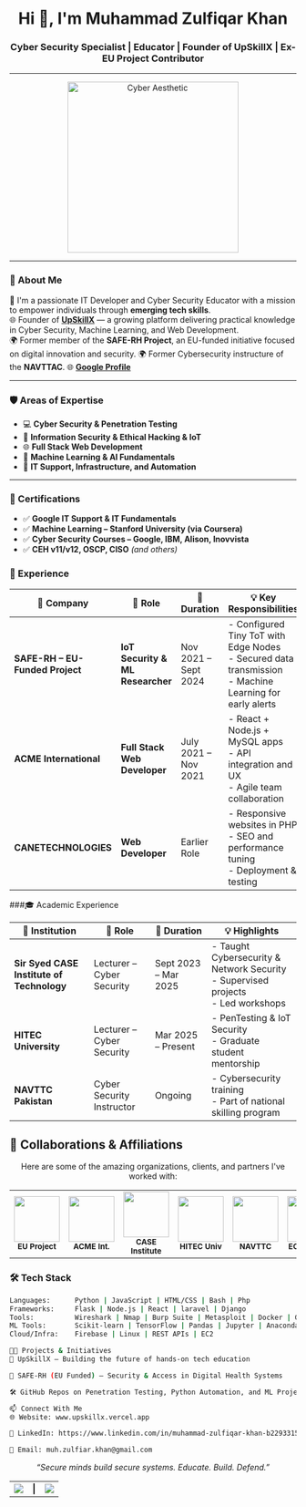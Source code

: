 <h1 align="center">Hi 👋, I'm Muhammad Zulfiqar Khan</h1>
<h3 align="center">Cyber Security Specialist | Educator | Founder of UpSkillX | Ex-EU Project Contributor</h3>

---

<p align="center">
  <img src="https://i.pinimg.com/originals/cd/19/aa/cd19aa1e727d79be52ac4ce88a649951.gif" alt="Cyber Aesthetic" width="300"/>
</p>

---

### 🧠 About Me

🚀 I'm a passionate IT Developer and Cyber Security Educator with a mission to empower individuals through **emerging tech skills**.  
🌐 Founder of **[UpSkillX](https://upskillx.vercel.app/)** — a growing platform delivering practical knowledge in Cyber Security, Machine Learning, and Web Development.  
🌍 Former member of the **SAFE-RH Project**, an EU-funded initiative focused on digital innovation and security.
🌍 Former Cybersecurity instructure of the **NAVTTAC**.
🌐 **[Google Profile](https://sites.google.com/view/zulfiqar-khan)**

---

### 🛡️ Areas of Expertise

- 💻 **Cyber Security & Penetration Testing**
- 🔐 **Information Security & Ethical Hacking & IoT**
- 🌐 **Full Stack Web Development**
- 🤖 **Machine Learning & AI Fundamentals**
- 🧪 **IT Support, Infrastructure, and Automation**

---

### 📜 Certifications

- ✅ **Google IT Support & IT Fundamentals**
- ✅ **Machine Learning – Stanford University (via Coursera)**
- ✅ **Cyber Security Courses – Google, IBM, Alison, Inovvista**
- ✅ **CEH v11/v12, OSCP, CISO** *(and others)*


### 💼 Experience
| 🏢 Company                           | 📌 Role                          | 📅 Duration          | 💡 Key Responsibilities                                                                                     |
| ------------------------------------ | -------------------------------- | -------------------- | ----------------------------------------------------------------------------------------------------------- |
| **SAFE-RH – EU-Funded Project** | **IoT Security & ML Researcher** | Nov 2021 – Sept 2024 | - Configured Tiny ToT with Edge Nodes<br>- Secured data transmission<br>- Machine Learning for early alerts |
| **ACME International**            | **Full Stack Web Developer**     | July 2021 – Nov 2021 | - React + Node.js + MySQL apps<br>- API integration and UX<br>- Agile team collaboration                    |
| **CANETECHNOLOGIES**              | **Web Developer**                | Earlier Role         | - Responsive websites in PHP<br>- SEO and performance tuning<br>- Deployment & testing                      |



###🎓 Academic Experience

| 🏫 Institution                               | 📌 Role                   | 📅 Duration          | 💡 Highlights                                                                         |
| -------------------------------------------- | ------------------------- | -------------------- | ------------------------------------------------------------------------------------- |
| **Sir Syed CASE Institute of Technology** | Lecturer – Cyber Security | Sept 2023 – Mar 2025 | - Taught Cybersecurity & Network Security<br>- Supervised projects<br>- Led workshops |
| **HITEC University**                      | Lecturer – Cyber Security | Mar 2025 – Present   | - PenTesting & IoT Security<br>- Graduate student mentorship                          |
| **NAVTTC Pakistan**                       | Cyber Security Instructor | Ongoing              | - Cybersecurity training<br>- Part of national skilling program                       |




## 🤝 Collaborations & Affiliations

<p align="center">
  Here are some of the amazing organizations, clients, and partners I've worked with:
</p>

<table align="center">
  <tr>
    <td align="center" width="120">
      <img src="https://upload.wikimedia.org/wikipedia/commons/thumb/b/b7/Flag_of_Europe.svg/100px-Flag_of_Europe.svg.png" width="80" /><br/>
      <sub><b>EU Project</b></sub>
    </td>
    <td align="center" width="120">
      <img src="https://encrypted-tbn0.gstatic.com/images?q=tbn:ANd9GcShg1m4ggEL7GriZ9rkFRaAXU93VVGPydhPmQ&s" width="80" /><br/>
      <sub><b>ACME Int.</b></sub>
    </td>
    <td align="center" width="120">
      <img src="https://encrypted-tbn0.gstatic.com/images?q=tbn:ANd9GcQC63Hrt4cuVNkqzh2_7ufbRz15mefIk4KPIoGl5IKBZcwp2kApPz664oa8wW1pbeL1pF0&usqp=CAU" width="80" /><br/>
      <sub><b>CASE Institute</b></sub>
    </td>
    <td align="center" width="120">
      <img src="https://upload.wikimedia.org/wikipedia/en/b/b3/HITEC_University_Logo.jpg" width="80" /><br/>
      <sub><b>HITEC Univ</b></sub>
    </td>
    <td align="center" width="120">
      <img src="https://encrypted-tbn0.gstatic.com/images?q=tbn:ANd9GcTYfU1gOQK_YNrp6i0oqd_Ljq065ySGd9Uo8g&s" width="80" /><br/>
      <sub><b>NAVTTC</b></sub>
    </td>
     <td align="center" width="120">
      <img src="https://www.umgc.edu/content/dam/umgc-gmc/images/ECCouncilLogo.jpg" width="80" /><br/>
      <sub><b>EC-Council</b></sub>
    </td>
     <td align="center" width="120">
      <img src="https://d3njjcbhbojbot.cloudfront.net/api/utilities/v1/imageproxy/https://coursera.s3.amazonaws.com/media/coursera-rebrand-logo-square.png?auto=format%2Ccompress&dpr=1" width="80" /><br/>
      <sub><b>Coursera</b></sub>
    </td>
  </tr>
</table>



### 🛠️ Tech Stack
```bash
Languages:      Python | JavaScript | HTML/CSS | Bash | Php 
Frameworks:     Flask | Node.js | React | laravel | Django
Tools:          Wireshark | Nmap | Burp Suite | Metasploit | Docker | Git | Ghidra | IDA | JohnRipper | Hydra 
ML Tools:       Scikit-learn | TensorFlow | Pandas | Jupyter | Anaconda
Cloud/Infra:    Firebase | Linux | REST APIs | EC2

👨‍💻 Projects & Initiatives
🔧 UpSkillX — Building the future of hands-on tech education

🔐 SAFE-RH (EU Funded) — Security & Access in Digital Health Systems

🛠️ GitHub Repos on Penetration Testing, Python Automation, and ML Projects (scroll down)

📫 Connect With Me
🌐 Website: www.upskillx.vercel.app

💼 LinkedIn: https://www.linkedin.com/in/muhammad-zulfiqar-khan-b22933156/

📧 Email: muh.zulfiar.khan@gmail.com
```
<p align="center"><em>“Secure minds build secure systems. Educate. Build. Defend.”</em></p>

<table align="center">
  <tr>
    <td>
      <img src="https://github-readme-stats.vercel.app/api?username=zulfiqar875&show_icons=true&theme=radical" />
    </td>
    <td><b>|</b></td>
    <td>
      <img src="https://github-readme-streak-stats.herokuapp.com?user=zulfiqar875&theme=radical" />
    </td>
  </tr>
</table>

